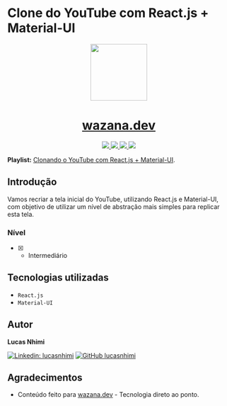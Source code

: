 # Clone do YouTube com React.js + Material-UI

<p align="center">
  <a href="https://wazana.dev">
    <img src="https://www.datocms-assets.com/41512/1642548236-logo.png" height="128">
    <h1 align="center">wazana.dev</h1>
  </a>
</p>

<p align="center">
  <a aria-label="Linkedin wazana.dev" href="https://www.linkedin.com/company/wazana-dev/">
    <img src="https://img.shields.io/badge/wazana--dev-333.svg?style=for-the-badge&logo=linkedin&labelColor=0A66C2">
  </a>
  
  <a aria-label="Instagram wazana.dev" href="https://www.instagram.com/wazana.dev/">
    <img src="https://img.shields.io/badge/@wazana%2Edev-333.svg?style=for-the-badge&logo=instagram&logoColor=white&labelColor=E4405F">
  </a>
  
  <a aria-label="YouTube wazana.dev" href="https://www.youtube.com/channel/UCVE9-HO_GzLtDK4IGKVSYXA">
    <img src="https://img.shields.io/badge/Wazana-333.svg?style=for-the-badge&logo=youtube&logoColor=white&labelColor=FF0000">
  </a>
  
  <a aria-label="Discord wazana.dev" href="https://discord.gg/MF6F4t8eQw">
    <img src="https://img.shields.io/badge/wazana%2Edev-333.svg?style=for-the-badge&logo=discord&logoColor=white&labelColor=5865F2">
  </a>
</p>

**Playlist:** [Clonando o YouTube com React.js + Material-UI](https://www.wazana.dev/playlist/clonando-a-interface-do-youtube-com-react-js-material-ui).

## Introdução
Vamos recriar a tela inicial do YouTube, utilizando React.js e Material-UI, com objetivo de utilizar um nível de abstração mais simples para replicar esta tela.

### Nível
- [x] - Intermediário

## Tecnologias utilizadas
- `React.js`
- `Material-UI`

## Autor
**Lucas Nhimi**

[![Linkedin: lucasnhimi](https://img.shields.io/badge/-lucasnhimi-blue?style=flat-square&logo=Linkedin&logoColor=white&link=https://www.linkedin.com/in/lucasnhimi/)](https://www.linkedin.com/in/lucasnhimi/)
[![GitHub lucasnhimi](https://img.shields.io/github/followers/lucasnhimi?label=follow&style=social)](https://github.com/lucasnhimi)

## Agradecimentos
- Conteúdo feito para [wazana.dev](https://www.wazana.dev/) - Tecnologia direto ao ponto.
